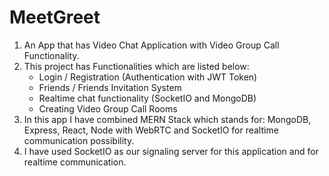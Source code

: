 # MeetGreet
1. An App that has Video Chat Application with Video Group Call Functionality.
2. This project has Functionalities which are listed below:
     * Login / Registration (Authentication with JWT Token)
     * Friends / Friends Invitation System
     * Realtime chat functionality (SocketIO and MongoDB)
     * Creating Video Group Call Rooms
3. In this app I have combined MERN Stack which stands for: MongoDB, Express, React, Node with WebRTC and SocketIO for realtime communication possibility.
4. I have used SocketIO as our signaling server for this application and for realtime communication.
